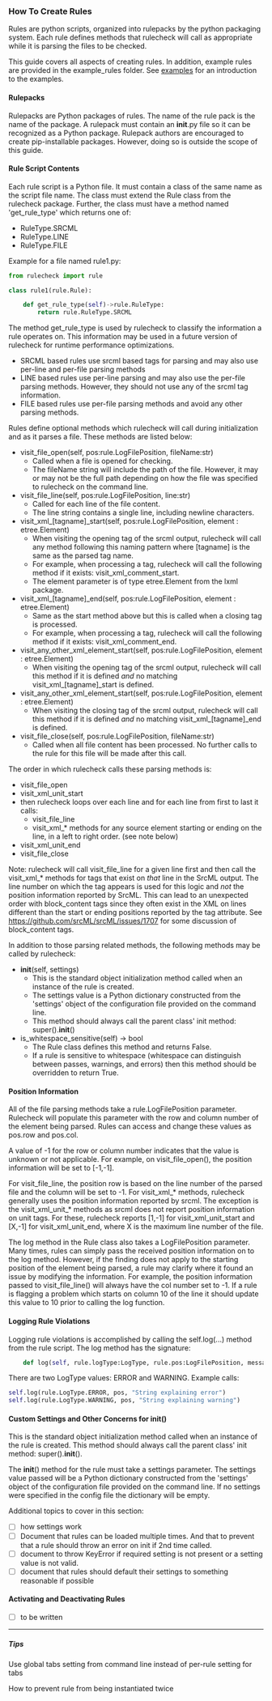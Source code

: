 ### How To Create Rules

Rules are python scripts, organized into rulepacks by the python packaging system. Each rule defines methods that 
rulecheck will call as appropriate while it is parsing the files to be checked.

This guide covers all aspects of creating rules. In addition, example rules are provided in the example_rules
folder. See [examples](example_rules/examples.md) for an introduction to the examples.

#### Rulepacks

Rulepacks are Python packages of rules. The name of the rule pack is the name of the package. A rulepack must contain an __init__.py file so it can be recognized as a Python package. Rulepack authors are encouraged to create pip-installable packages. However, doing so is outside the scope of this guide.

#### Rule Script Contents

Each rule script is a Python file. It must contain a class of the same name as the script file name.
The class must extend the Rule class from the rulecheck package.
Further, the class must have a method named 'get_rule_type' which returns one of:

* RuleType.SRCML
* RuleType.LINE
* RuleType.FILE

Example for a file named rule1.py:

```Python
from rulecheck import rule

class rule1(rule.Rule):

    def get_rule_type(self)->rule.RuleType:
        return rule.RuleType.SRCML
```

The method get_rule_type is used by rulecheck to classify the information a rule operates on.
This information may be used in a future version of rulecheck for runtime performance optimizations.

- SRCML based rules use srcml based tags for parsing and may also use per-line and per-file parsing methods
- LINE based rules use per-line parsing and may also use the per-file parsing methods. However, they should not use any of the srcml tag information.
- FILE based rules use per-file parsing methods and avoid any other parsing methods.

Rules define optional methods which rulecheck will call during initialization and as it parses a file. These methods are listed below:

* visit_file_open(self, pos:rule.LogFilePosition, fileName:str)
   * Called when a file is opened for checking.
   * The fileName string will include the path of the file. However, it may or may not be the full path depending on how the file was specified to rulecheck on the command line.
* visit_file_line(self, pos:rule.LogFilePosition, line:str)
   * Called for each line of the file content. 
   * The line string contains a single line, including newline characters.
* visit_xml_[tagname]_start(self, pos:rule.LogFilePosition, element : etree.Element)
   * When visiting the opening tag of the srcml output, rulecheck will call any method following this naming pattern where [tagname] is the same as the parsed tag name.
   * For example, when processing a <comment> tag, rulecheck will call the following method if it exists: visit_xml_comment_start.
   * The element parameter is of type etree.Element from the lxml package.
* visit_xml_[tagname]_end(self, pos:rule.LogFilePosition, element : etree.Element)
   * Same as the start method above but this is called when a closing tag is processed.
   * For example, when processing a </comment> tag, rulecheck will call the following method if it exists: visit_xml_comment_end.
* visit_any_other_xml_element_start(self, pos:rule.LogFilePosition, element : etree.Element)
   * When visiting the opening tag of the srcml output, rulecheck will call this method if it is defined _and_ no matching visit_xml_[tagname]_start is defined.
* visit_any_other_xml_element_start(self, pos:rule.LogFilePosition, element : etree.Element)
   * When visiting the closing tag of the srcml output, rulecheck will call this method if it is defined _and_ no matching visit_xml_[tagname]_end is defined.
* visit_file_close(self, pos:rule.LogFilePosition, fileName:str)
   * Called when all file content has been processed. No further calls to the rule for this file will be made after this call.

The order in which rulecheck calls these parsing methods is: 
* visit_file_open
* visit_xml_unit_start
* then rulecheck loops over each line and for each line from first to last it calls:
   * visit_file_line
   * visit_xml_* methods for any source element starting or ending on the line, in a left to right order. (see note below)
* visit_xml_unit_end
* visit_file_close

Note: rulecheck will call visit_file_line for a given line first and then call the visit_xml_* methods for tags that
exist on _that_ line in the SrcML output. The line number on which the tag appears is used for this logic and _not_ the 
position information reported by SrcML. This can lead to an unexpected order with block_content tags since they often
exist in the XML on lines different than the start or ending positions reported by the tag attribute. See 
https://github.com/srcML/srcML/issues/1707 for some discussion of block_content tags.

In addition to those parsing related methods, the following methods may be called by rulecheck:

* __init__(self, settings)
   * This is the standard object initialization method called when an instance of the rule is created.
   * The settings value is a Python dictionary constructed from the 'settings' object of the configuration file provided on the command line.
   * This method should always call the parent class' init method: super().__init__()
* is_whitespace_sensitive(self) -> bool
   * The Rule class defines this method and returns False.
   * If a rule is sensitive to whitespace (whitespace can distinguish between passes, warnings, and errors) then this method should be overridden to return True. 

#### Position Information

All of the file parsing methods take a rule.LogFilePosition parameter. Rulecheck will
populate this parameter with the row and column number of the element being parsed. 
Rules can access and change these values as pos.row and pos.col. 

A value of -1 for the row or column number indicates that the value is unknown or not applicable.
For example, on visit_file_open(), the position information will be set to [-1,-1].

For visit_file_line, the position row is based on the line number of the parsed file and the column will be set to -1.
For visit_xml_* methods, rulecheck generally uses the position information reported by srcml. The exception is the
visit_xml_unit_* methods as srcml does not report position information on unit tags. For these, rulecheck reports [1,-1]
for visit_xml_unit_start and [X,-1] for visit_xml_unit_end, where X is the maximum line number of the file.

The log method in the Rule class also takes a LogFilePosition parameter. Many times,
rules can simply pass the received position information on to the log method. However, 
if the finding does not apply to the starting position of the element being parsed, a rule
may clarify where it found an issue by modifying the information. For example, the position
information passed to visit_file_line() will always have the col number set to -1. If a rule
is flagging a problem which starts on column 10 of the line it should update this value to 10
prior to calling the log function.

#### Logging Rule Violations

Logging rule violations is accomplished by calling the self.log(...) method from the rule script.
The log method has the signature:

```Python
    def log(self, rule.logType:LogType, rule.pos:LogFilePosition, message:str):
```

There are two LogType values: ERROR and WARNING. Example calls:

```Python
self.log(rule.LogType.ERROR, pos, "String explaining error")
self.log(rule.LogType.WARNING, pos, "String explaining warning")

```

#### Custom Settings and Other Concerns for __init__()

This is the standard object initialization method called when an instance of the rule 
is created. This method should always call the parent class' init method: super().__init__().
   
The __init__() method for the rule must take a settings parameter. 
The settings value passed will be a Python dictionary constructed from the 'settings' object 
of the configuration file provided on the command line. If no settings were specified in the 
config file the dictionary will be empty.
    
Additional topics to cover in this section:
- [ ] how settings work
- [ ] Document that rules can be loaded multiple times. And that to prevent that a rule should throw an error on init if 2nd time called.
- [ ] document to throw KeyError if required setting is not present or a setting value is not valid.
- [ ] document that rules should default their settings to something reasonable if possible

#### Activating and Deactivating Rules

- [ ] to be written

___
##### Tips
Use global tabs setting from command line instead of per-rule setting for tabs

How to prevent rule from being instantiated twice